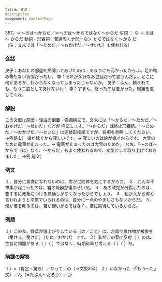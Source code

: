 ```yaml
---
title: 文法：
description
component: ContentPage
---
```



357。＊～のは～からだ／＊～のは～からではなく～からだ
名詞 ： な ＋ のは ～ からだ
動詞・形容詞：普通形＜ナ形ーな＞ からではなく～から
だ      
（注：文末では「～ためだ／～おかげだ／～せいだ｝も使われる）  
### 会話
良子：あなたの部屋を掃除してあげたのは、あまりにも汚かったからよ。足の踏み場もない状態だったわ。
李：それが余計なお世話だって言うんだよ。どこに何があるか、わからなくなってしまったじゃないか。 良子：ふん、頼まれても、もう二度としてあげないわ！
李：すまん、怒ったのは悪かった。機嫌を直してくれ。
### 解説
この文型は原因・理由の倒置・強調構文で、文末には「～からだ／～ためだ／～おかげだ／～せいだ」などが 呼応します。「～からだ」は終止形接続、「～ためだ／～おかげだ／～せいだ」は連体形接続ですが、各項を参照 してください。→例題１）
娘が嫁ぐから寂しいです。→ 寂しいのは娘が嫁ぐからです。 大雪のために電車が止まった。→ 電車が止まったのは大雪のためだ。
なお、「～のは～からで（は）なく、～からだ」もよく使われるので、文型として取り上げておきました。→例
題２）
### 例文
１．自分に素直になれないのは、君が世間体を気にするからさ。
２．こんな不祥事が起こったのは、君の職務怠慢のせいだ。
３．あの政党が分裂したのは、要するに政権につける見通しがなくなったからでしょう。
４．私が人から何と言われようと平気でいられるのは、自分に一点のやましさもないからだ。
５．僕が君を叱るのは、君が憎いからではなく、君に期待しているからだ。
### 例題
１）この秋、野菜が値上がりしている（の／こと）は、台風で農作物が被害を（受ける／受けた）（ため／おかげ）
です。
２）私がこの案に反対（ ）のは、主旨に問題がある（ ）（ ）ではなく、時期尚早と考える（ ）（ ）だ。
### 前課の解答
１）×（肯定・驚き）／なって／の（→文型354）
２）いなかった（「もう～た」文）／ん（≒たぶん～だろう）／か
